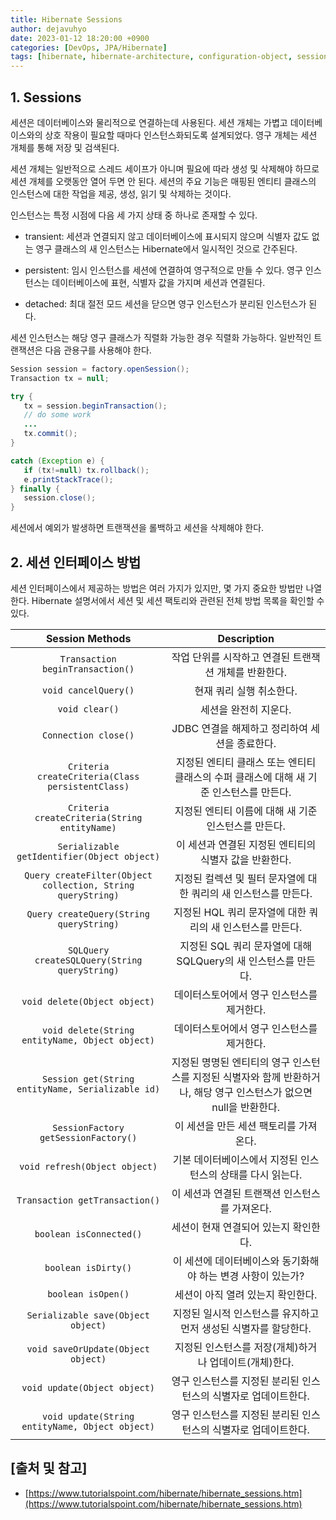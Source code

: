 ```yaml
---
title: Hibernate Sessions
author: dejavuhyo
date: 2023-01-12 18:20:00 +0900
categories: [DevOps, JPA/Hibernate]
tags: [hibernate, hibernate-architecture, configuration-object, sessionfactory-object, session-object, transaction-object, query-object, criteria-object, 하이버네이트-아키텍처, 하이버네이트]
---
```


## 1. Sessions
세션은 데이터베이스와 물리적으로 연결하는데 사용된다. 세션 개체는 가볍고 데이터베이스와의 상호 작용이 필요할 때마다 인스턴스화되도록 설계되었다. 영구 개체는 세션 개체를 통해 저장 및 검색된다.

세션 개체는 일반적으로 스레드 세이프가 아니며 필요에 따라 생성 및 삭제해야 하므로 세션 개체를 오랫동안 열어 두면 안 된다. 세션의 주요 기능은 매핑된 엔티티 클래스의 인스턴스에 대한 작업을 제공, 생성, 읽기 및 삭제하는 것이다.

인스턴스는 특정 시점에 다음 세 가지 상태 중 하나로 존재할 수 있다.

* transient: 세션과 연결되지 않고 데이터베이스에 표시되지 않으며 식별자 값도 없는 영구 클래스의 새 인스턴스는 Hibernate에서 일시적인 것으로 간주된다.

* persistent: 임시 인스턴스를 세션에 연결하여 영구적으로 만들 수 있다. 영구 인스턴스는 데이터베이스에 표현, 식별자 값을 가지며 세션과 연결된다.

* detached: 최대 절전 모드 세션을 닫으면 영구 인스턴스가 분리된 인스턴스가 된다.

세션 인스턴스는 해당 영구 클래스가 직렬화 가능한 경우 직렬화 가능하다. 일반적인 트랜잭션은 다음 관용구를 사용해야 한다.

```java
Session session = factory.openSession();
Transaction tx = null;

try {
   tx = session.beginTransaction();
   // do some work
   ...
   tx.commit();
}

catch (Exception e) {
   if (tx!=null) tx.rollback();
   e.printStackTrace(); 
} finally {
   session.close();
}
```

세션에서 예외가 발생하면 트랜잭션을 롤백하고 세션을 삭제해야 한다.

## 2. 세션 인터페이스 방법
세션 인터페이스에서 제공하는 방법은 여러 가지가 있지만, 몇 가지 중요한 방법만 나열한다. Hibernate 설명서에서 세션 및 세션 팩토리와 관련된 전체 방법 목록을 확인할 수 있다.

| Session Methods | Description |
|:-----:|:-----:|
| `Transaction beginTransaction()` | 작업 단위를 시작하고 연결된 트랜잭션 개체를 반환한다. |
| `void cancelQuery()` | 현재 쿼리 실행 취소한다. |
| `void clear()` | 세션을 완전히 지운다. |
| `Connection close()` | JDBC 연결을 해제하고 정리하여 세션을 종료한다. |
| `Criteria createCriteria(Class persistentClass)` | 지정된 엔티티 클래스 또는 엔티티 클래스의 수퍼 클래스에 대해 새 기준 인스턴스를 만든다. |
| `Criteria createCriteria(String entityName)` | 지정된 엔티티 이름에 대해 새 기준 인스턴스를 만든다. |
| `Serializable getIdentifier(Object object)` | 이 세션과 연결된 지정된 엔티티의 식별자 값을 반환한다. |
| `Query createFilter(Object collection, String queryString)` | 지정된 컬렉션 및 필터 문자열에 대한 쿼리의 새 인스턴스를 만든다. |
| `Query createQuery(String queryString)` | 지정된 HQL 쿼리 문자열에 대한 쿼리의 새 인스턴스를 만든다. |
| `SQLQuery createSQLQuery(String queryString)` | 지정된 SQL 쿼리 문자열에 대해 SQLQuery의 새 인스턴스를 만든다. |
| `void delete(Object object)` | 데이터스토어에서 영구 인스턴스를 제거한다. |
| `void delete(String entityName, Object object)` | 데이터스토어에서 영구 인스턴스를 제거한다. |
| `Session get(String entityName, Serializable id)` | 지정된 명명된 엔티티의 영구 인스턴스를 지정된 식별자와 함께 반환하거나, 해당 영구 인스턴스가 없으면 null을 반환한다. |
| `SessionFactory getSessionFactory()` | 이 세션을 만든 세션 팩토리를 가져온다. |
| `void refresh(Object object)` | 기본 데이터베이스에서 지정된 인스턴스의 상태를 다시 읽는다. |
| `Transaction getTransaction()` | 이 세션과 연결된 트랜잭션 인스턴스를 가져온다. |
| `boolean isConnected()` | 세션이 현재 연결되어 있는지 확인한다. |
| `boolean isDirty()` | 이 세션에 데이터베이스와 동기화해야 하는 변경 사항이 있는가? |
| `boolean isOpen()` | 세션이 아직 열려 있는지 확인한다. |
| `Serializable save(Object object)` | 지정된 일시적 인스턴스를 유지하고 먼저 생성된 식별자를 할당한다. |
| `void saveOrUpdate(Object object)` | 지정된 인스턴스를 저장(개체)하거나 업데이트(개체)한다. |
| `void update(Object object)` | 영구 인스턴스를 지정된 분리된 인스턴스의 식별자로 업데이트한다. |
| `void update(String entityName, Object object)` | 영구 인스턴스를 지정된 분리된 인스턴스의 식별자로 업데이트한다. |

## [출처 및 참고]
* [https://www.tutorialspoint.com/hibernate/hibernate_sessions.htm](https://www.tutorialspoint.com/hibernate/hibernate_sessions.htm)
